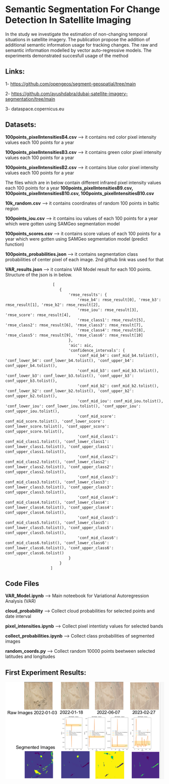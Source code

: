# Semantic Segmentation For Change Detection In Satellite Imaging

In the study we investigate the estimation of non-changing temporal situations in satellite imagery. The publication propose the addition of additional semantic information usage for tracking changes. The raw and semantic information modelled by vector auto-regressive models. The experiments demonstrated succesfull usage of the method

## Links:
1- https://github.com/opengeos/segment-geospatial/tree/main

2- https://github.com/ayushdabra/dubai-satellite-imagery-segmentation/tree/main

3- dataspace.copernicus.eu

## Datasets:
**100points_pixelIntensitiesB4.csv** --> it contains red color pixel intensity values each 100 points for a year 

**100points_pixelIntensitiesB3.csv** --> it contains green color pixel intensity values each 100 points for a year 

**100points_pixelIntensitiesB2.csv** --> it contains blue color pixel intensity values each 100 points for a year 

The files which are in below contain different infrared pixel intensity values each 100 points for a year **100points_pixelIntensitiesB9.csv, 100points_pixelIntensitiesB10.csv, 100points_pixelIntensitiesB10.csv**

**10k_random.csv** --> it contains coordinates of random 100 points in baltic region

**100points_iou.csv** --> it contains iou values of each 100 points for a year which were gotten using SAMGeo segmentation model

**100points_scores.csv** --> it contains score values of each 100 points for a year which were gotten using SAMGeo segmentation model (predict function)

**100points_probabilities.json** --> it contains segmentation class probabilities of center pixel of each image. 2nd github link was used for that

**VAR_results.json** --> it contains VAR Model result for each 100 points. Structure of the json is in below.

```
                     [
                        {
                            'rmse_results': {
                                'rmse_b4': rmse_result[0], 'rmse_b3': rmse_result[1], 'rmse_b2': rmse_result[2],
                                'rmse_iou': rmse_result[3], 'rmse_score': rmse_result[4],
                                'rmse_class1': rmse_result[5], 'rmse_class2': rmse_result[6], 'rmse_class3': rmse_result[7],
                                'rmse_class4': rmse_result[8], 'rmse_class5': rmse_result[9], 'rmse_class6': rmse_result[10]
                            },
                            'aic': aic,
                            'confidence_intervals': {
                                'conf_mid_b4': conf_mid_b4.tolist(), 'conf_lower_b4': conf_lower_b4.tolist(), 'conf_upper_b4': conf_upper_b4.tolist(),
                                'conf_mid_b3': conf_mid_b3.tolist(), 'conf_lower_b3': conf_lower_b3.tolist(), 'conf_upper_b3': conf_upper_b3.tolist(),
                                'conf_mid_b2': conf_mid_b2.tolist(), 'conf_lower_b2': conf_lower_b2.tolist(), 'conf_upper_b2': conf_upper_b2.tolist(),
                                'conf_mid_iou': conf_mid_iou.tolist(), 'conf_lower_iou': conf_lower_iou.tolist(), 'conf_upper_iou': conf_upper_iou.tolist(),
                                'conf_mid_score': conf_mid_score.tolist(), 'conf_lower_score': conf_lower_score.tolist(), 'conf_upper_score': conf_upper_score.tolist(),
                                'conf_mid_class1': conf_mid_class1.tolist(), 'conf_lower_class1': conf_lower_class1.tolist(), 'conf_upper_class1': conf_upper_class1.tolist(),
                                'conf_mid_class2': conf_mid_class2.tolist(), 'conf_lower_class2': conf_lower_class2.tolist(), 'conf_upper_class2': conf_upper_class2.tolist(),
                                'conf_mid_class3': conf_mid_class3.tolist(), 'conf_lower_class3': conf_lower_class3.tolist(), 'conf_upper_class3': conf_upper_class3.tolist(),
                                'conf_mid_class4': conf_mid_class4.tolist(), 'conf_lower_class4': conf_lower_class4.tolist(), 'conf_upper_class4': conf_upper_class4.tolist(),
                                'conf_mid_class5': conf_mid_class5.tolist(), 'conf_lower_class5': conf_lower_class5.tolist(), 'conf_upper_class5': conf_upper_class5.tolist(),
                                'conf_mid_class6': conf_mid_class6.tolist(), 'conf_lower_class6': conf_lower_class6.tolist(), 'conf_upper_class6': conf_upper_class6.tolist()
                            }
                        }
                    ]
```

## Code Files

**VAR_Model.ipynb** --> Main noteebook for Variational Autoregression Analysis (VAR)

**cloud_probability** --> Collect cloud probabilities for selected points and date interval

**pixel_intensities.ipynb** --> Collect pixel intentisty values for selected bands

**collect_probabilities.ipynb** --> Collect class probabilities of segmented images

**random_coords.py** --> Collect random 10000 points beetween selected latitudes and longitudes


## First Experiment Results:

![first_experiment_results](https://github.com/kursatkomurcu/semantic_segmentation_for-_change_detection_in_satellite_imaging/blob/main/images/first_experiment_results.png)
